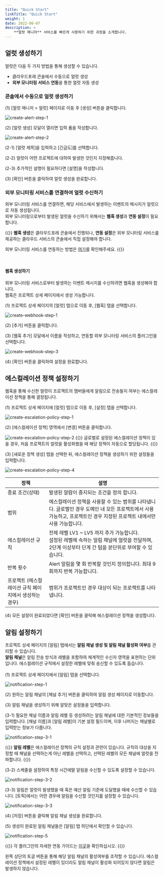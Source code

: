 ```yaml
---
title: "Quick Start"
linkTitle: "Quick Start"
weight: 1
date: 2022-06-07
description: >
    **얼럿 매니저** 서비스를 빠르게 사용하기 위한 과정을 소개합니다.
---
```


## 얼럿 생성하기

얼럿은 다음 두 가지 방법을 통해 생성할 수 있습니다.

- 클라우드포레 콘솔에서 수동으로 얼럿 생성
- **외부 모니터링 서비스 연동**을 통한 얼럿 자동 생성

### 콘솔에서 수동으로 얼럿 생성하기

(1) [얼럿 매니저 > 얼럿] 페이지로 이동 후 [생성] 버튼을 클릭합니다.

![create-alert-step-1](/ko/docs/guides/alert-manager/quick-start-img/create-alert-step-1.png)

(2) [얼럿 생성] 모달이 열리면 입력 폼을 작성합니다.

![create-alert-step-2](/ko/docs/guides/alert-manager/quick-start-img/create-alert-step-2.png)

(2-1) [얼럿 제목]을 입력하고 [긴급도]를 선택합니다.

(2-2) 얼럿이 어떤 프로젝트에 대하여 발생한 것인지 지정해줍니다.

(2-3) 추가적인 설명이 필요하다면 [설명]을 작성합니다.

(3) [확인] 버튼을 클릭하여 얼럿 생성을 완료합니다.

### 외부 모니터링 서비스를 연결하여 얼럿 수신하기

외부 모니터링 서비스를 연결하면, 해당 서비스에서 발생하는 이벤트의 메시지가 얼럿으로 자동 생성됩니다.
<br>
외부 모니터링으로부터 발생된 얼럿을 수신하기 위해서는 **웹훅 생성**과 **연동 설정**이 필요합니다.

{{<alert>}}
**웹훅 생성**은 클라우드포레 콘솔에서 진행되나, **연동 설정**은 외부 모니터링 서비스를 제공하는 클라우드 서비스의 콘솔에서 직접 설정해야 합니다.

외부 모니터링 서비스를 연동하는 방법은 [여기](/ko/docs/guides/plugins/alert-manager-webhook/)를 확인해주세요.
{{</alert>}}

<br>





#### 웹훅 생성하기

외부 모니터링 서비스로부터 발생하는 이벤트 메시지를 수신하려면 웹훅을 생성해야 합니다.
<br>
웹훅은 프로젝트 상세 페이지에서 생성 가능합니다.


(1) 프로젝트 상세 페이지의 [얼럿] 탭으로 이동 후, [웹훅] 탭을 선택합니다.

![create-webhook-step-1](/ko/docs/guides/alert-manager/quick-start-img/create-webhook-step-1,2.png)

(2) [추가] 버튼을 클릭합니다.

(3) [웹훅 추가] 모달에서 이름을 작성하고, 연동할 외부 모니터링 서비스의 플러그인을 선택합니다.

![create-webhook-step-3](/ko/docs/guides/alert-manager/quick-start-img/create-webhook-step-3.png)

(4) [확인] 버튼을 클릭하여 설정을 완료합니다.


## 에스컬레이션 정책 설정하기

웹훅을 통해 수신한 얼럿이 프로젝트의 멤버들에게 알림으로 전송될지 여부는 에스컬레이션 정책을 통해 결정됩니다. 

(1) 프로젝트 상세 페이지에 [얼럿] 탭으로 이동 후, [설정] 탭을 선택합니다.

![create-escalation-policy-step-1](/ko/docs/guides/alert-manager/quick-start-img/create-escalation-policy-step-1,2.png)

(2) [에스컬레이션 정책] 영역에서 [변경] 버튼을 클릭합니다.

![create-escalation-policy-step-2](/ko/docs/guides/alert-manager/quick-start-img/create-escalation-policy-step-1,2.png)
{{<alert>}}
글로벌로 설정된 에스컬레이션 정책이 있을 경우, 처음 프로젝트의 얼럿을 활성화했을 때 해당 정책이 자동으로 할당됩니다.
{{</alert>}}

(3) [새로운 정책 생성] 탭을 선택한 뒤, 에스컬레이션 정책을 생성하기 위한 설정들을 입력합니다.

![create-escalation-policy-step-4](/ko/docs/guides/alert-manager/quick-start-img/create-escalation-policy-step-4.png)

| 정책                             | 설명                                                                                                |
|--------------------------------|---------------------------------------------------------------------------------------------------|
| 종료 조건(상태)                      | 발생된 알람이 중지되는 조건을 정의 합니다.                                                                          |
| 범위                             | 에스컬레이션 정책을 사용할 수 있는 범위를 나타냅니다. 글로벌인 경우 도메인 내 모든 프로젝트에서 사용 가능하고, 프로젝트인 경우 지정된 프로젝트 내에서만 사용 가능합니다.  |
| 에스컬레이션 규칙                      | 전체 레벨 LV1 ~ LV5 까지 추가 가능합니다. <br/> 설정된 레벨에 속하는 알림 채널에 얼럿을 전달하며, 2단계 이상부터 단계 간 텀을 분단위로 부여할 수 있습니다. |
| 반복 횟수                          | Alert 알림을 몇 회 반복할 것인지 정의합니다. 최대 9회까지 반복 가능합니다.                                                    |
| 프로젝트 (에스컬레이션 규칙 페이지에서 생성하는 경우) | 범위가 프로젝트인 경우 대상이 되는 프로젝트를 나타냅니다.                                                                  |

(4) 모든 설정이 완료되었다면 [확인] 버튼을 클릭해 에스컬레이션 정책을 생성합니다.






## 알림 설정하기

프로젝트 상세 페이지의 [알림] 탭에서는 **알림 채널 생성 및 알림 채널 활성화 여부**를 관리할 수 있습니다.
<br>
**알림 채널**은 알림 전송 방식과 레벨을 포함하여 체계적인 수신자 영역을 표현하는 단위입니다. 에스컬레이션 규칙에서 설정한 레벨에 맞춰 송신할 수 있도록 돕습니다.
<br>
<br>
(1) 프로젝트 상세 페이지에서 [알림] 탭을 선택합니다.

![notification-step-1](/ko/docs/guides/alert-manager/quick-start-img/notification-step-1,2.png)

(2) 원하는 알림 채널의 [채널 추가] 버튼을 클릭하여 알림 생성 페이지로 이동합니다.

(3) 알림 채널을 생성하기 위해 알맞은 설정들을 입력합니다.

(3-1) 필요한 채널 이름과 알림 레벨 등 생성하려는 알림 채널에 대한 기본적인 정보들을 입력합니다. [채널 이름]과 [알림 레벨]이 기본 설정 필드이며, 이후 나머지는 채널별로 입력받는 정보가 다릅니다.

![notification-step-3-1](/ko/docs/guides/alert-manager/quick-start-img/notification-step-3-1.png)

{{<alert>}}
**알림 레벨**은 에스컬레이션 정책의 규칙 설정과 관련이 있습니다. 규칙의 대상을 지정할 때 채널을 선택하는게 아닌 레벨을 선택하고, 선택된 레벨의 모든 채널에 얼럿을 전파합니다.
{{</alert>}}

(3-2) 스케줄을 설정하여 특정 시간에말 알림을 수신할 수 있도록 설정할 수 있습니다.

![notification-step-3-2](/ko/docs/guides/alert-manager/quick-start-img/notification-step-3-2.png)

(3-3) 알림은 얼럿이 발생했을 때 혹은 예산 알림 기준에 도달했을 때에 수신할 수 있습니다. [토픽]에서는 어떤 경우에 알림을 수신할 것인지를 설정할 수 있습니다.

![notification-step-3-3](/ko/docs/guides/alert-manager/quick-start-img/notification-step-3-3.png)

(4) [저장] 버튼을 클릭해 알림 채널 생성을 완료합니다.

(5) 생성이 완료된 알림 채널들은 [알림] 탭 하단에서 확인할 수 있습니다.

![notification-step-5](/ko/docs/guides/alert-manager/quick-start-img/notification-step-5.png)

{{<alert>}}
각 플러그인의 자세한 연동 가이드는 [이곳](/ko/docs/guides/plugins/alert-manager-notification/)을 확인하십시오.
{{</alert>}}

왼쪽 상단의 토글 버튼을 통해 해당 알림 채널의 활성여부를 조작할 수 있습니다. 에스컬레이션 정책에서 설정된 레벨이 있더라도 알림 채널이 활성화 되어있지 않다면 알림은 발생하지 않습니다.
